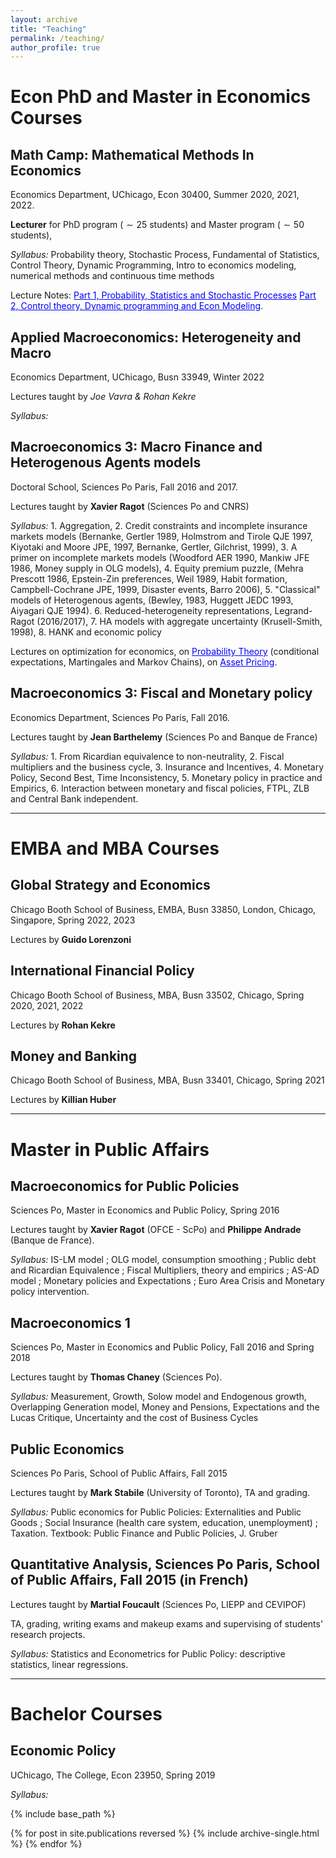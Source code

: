 ```yaml
---
layout: archive
title: "Teaching"
permalink: /teaching/
author_profile: true
---
```


# Econ PhD and Master in Economics Courses

## Math Camp: Mathematical Methods In Economics

Economics Department, UChicago, Econ 30400, Summer 2020, 2021, 2022.

**Lecturer** for  PhD program ($\sim 25$ students) and Master program ($\sim 50$ students), 

*Syllabus:* Probability theory, Stochastic Process, Fundamental of Statistics, Control Theory, Dynamic Programming, Intro to economics modeling, numerical methods and continuous time methods

Lecture Notes: 
<a href='https://thomasbourany.github.io/files/Lecturenotes_MathCamp_part1_v1_ThB.pdf' style="color:blue">Part 1, Probability, Statistics and Stochastic Processes</a> 
<a href='https://thomasbourany.github.io/files/Lecturenotes_MathCamp_part2_v1_ThB.pdf' style="color:blue">Part 2, Control theory, Dynamic programming and Econ Modeling</a>. 


## Applied Macroeconomics: Heterogeneity and Macro 

Economics Department, UChicago, Busn 33949, Winter 2022

Lectures taught by *Joe Vavra & Rohan Kekre*

*Syllabus:* 


## Macroeconomics 3: Macro Finance and Heterogenous Agents models

Doctoral School, Sciences Po Paris, Fall 2016 and 2017.

Lectures taught by **Xavier Ragot** (Sciences Po and CNRS)

*Syllabus:* 1. Aggregation, 2. Credit constraints and incomplete insurance markets models (Bernanke, Gertler 1989, Holmstrom and Tirole QJE 1997, Kiyotaki and Moore JPE, 1997, Bernanke, Gertler, Gilchrist, 1999), 3. A primer on incomplete markets models (Woodford AER 1990, Mankiw JFE 1986, Money supply in OLG models), 4. Equity premium puzzle, (Mehra Prescott 1986, Epstein-Zin preferences, Weil 1989, Habit formation, Campbell-Cochrane JPE, 1999, Disaster events, Barro 2006), 5. "Classical" models of Heterogenous agents, (Bewley, 1983, Huggett JEDC 1993, Aiyagari QJE 1994). 6. Reduced-heterogeneity representations, Legrand-Ragot (2016/2017), 7. HA models with aggregate uncertainty (Krusell-Smith, 1998), 8. HANK and economic policy

Lectures on optimization for economics, on <a href='https://thomasbourany.github.io/files/Stochastic-processes-printable.pdf' style="color:blue">Probability Theory</a> (conditional expectations, Martingales and Markov Chains), on <a href='https://thomasbourany.github.io/files/Asset-Pricing-printable.pdf' style="color:blue">Asset Pricing</a>.


## Macroeconomics 3: Fiscal and Monetary policy

Economics Department, Sciences Po Paris, Fall 2016.

Lectures taught by **Jean Barthelemy** (Sciences Po and Banque de France)

*Syllabus:* 1. From Ricardian equivalence to non-neutrality, 2. Fiscal multipliers and the business cycle, 3. Insurance and Incentives, 4. Monetary Policy, Second Best, Time Inconsistency, 5. Monetary policy in practice and Empirics, 6. Interaction between monetary and fiscal policies, FTPL, ZLB and Central Bank independent. 



<hr />

# EMBA and MBA Courses


## Global Strategy and Economics

Chicago Booth School of Business, EMBA, Busn 33850, London, Chicago, Singapore, Spring 2022, 2023

Lectures by **Guido Lorenzoni**

## International Financial Policy

Chicago Booth School of Business, MBA, Busn 33502, Chicago, Spring 2020, 2021, 2022

Lectures by **Rohan Kekre**


## Money and Banking

Chicago Booth School of Business, MBA, Busn 33401, Chicago, Spring 2021

Lectures by **Killian Huber**


<hr />

# Master in Public Affairs 


## Macroeconomics for Public Policies

Sciences Po, Master in Economics and Public Policy, Spring 2016 

Lectures taught by **Xavier Ragot** (OFCE - ScPo) and **Philippe Andrade** (Banque de France). 

*Syllabus:* IS-LM model ; OLG model, consumption smoothing ; Public debt and Ricardian Equivalence ; Fiscal Multipliers, theory and empirics ; AS-AD model ; Monetary policies and Expectations ; Euro Area Crisis and Monetary policy intervention.

## Macroeconomics 1

Sciences Po, Master in Economics and Public Policy, Fall 2016 and Spring 2018

Lectures taught by **Thomas Chaney** (Sciences Po). 

*Syllabus:* Measurement, Growth, Solow model and Endogenous growth, Overlapping Generation model, Money and Pensions, Expectations and the Lucas Critique, Uncertainty and the cost of Business Cycles


## Public Economics

Sciences Po Paris, School of Public Affairs, Fall 2015 

Lectures taught by **Mark Stabile** (University of Toronto), TA and grading. 

*Syllabus:* Public economics for Public Policies: Externalities and Public Goods ; Social Insurance (health care system, education, unemployment) ; Taxation. Textbook: Public Finance and Public Policies, J. Gruber 

## Quantitative Analysis, Sciences Po Paris, School of Public Affairs, Fall 2015 (in French)
Lectures taught by **Martial Foucault** (Sciences Po, LIEPP and CEVIPOF)

TA, grading, writing exams and makeup exams and supervising of students' research projects.

*Syllabus:* Statistics and Econometrics for Public Policy: descriptive statistics, linear regressions.


<hr />


# Bachelor Courses

## Economic Policy 

UChicago, The College, Econ 23950, Spring 2019

*Syllabus:* 


{% include base_path %}

{% for post in site.publications reversed %}
  {% include archive-single.html %}
{% endfor %}
